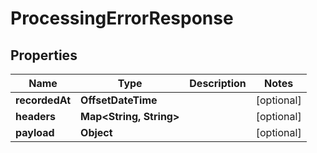 

# ProcessingErrorResponse


## Properties

Name | Type | Description | Notes
------------ | ------------- | ------------- | -------------
**recordedAt** | **OffsetDateTime** |  |  [optional]
**headers** | **Map&lt;String, String&gt;** |  |  [optional]
**payload** | **Object** |  |  [optional]



